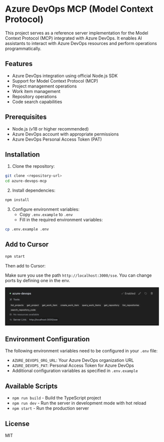 # Azure DevOps MCP (Model Context Protocol)

This project serves as a reference server implementation for the Model Context Protocol (MCP) integrated with Azure DevOps. It enables AI assistants to interact with Azure DevOps resources and perform operations programmatically.

## Features

- Azure DevOps integration using official Node.js SDK
- Support for Model Context Protocol (MCP)
- Project management operations
- Work item management
- Repository operations
- Code search capabilities

## Prerequisites

- Node.js (v18 or higher recommended)
- Azure DevOps account with appropriate permissions
- Azure DevOps Personal Access Token (PAT)

## Installation

1. Clone the repository:
```bash
git clone <repository-url>
cd azure-devops-mcp
```

2. Install dependencies:
```bash
npm install
```

3. Configure environment variables:
   - Copy `.env.example` to `.env`
   - Fill in the required environment variables:
```bash
cp .env.example .env
```

## Add to Cursor

```bash
npm start
```

Then add to Cursor:

Make sure you use the path `http://localhost:3000/sse`. You can change ports by defining one in the env.

![Add to Cursor](add-to-cursor.png)

## Environment Configuration

The following environment variables need to be configured in your `.env` file:

- `AZURE_DEVOPS_ORG_URL`: Your Azure DevOps organization URL
- `AZURE_DEVOPS_PAT`: Personal Access Token for Azure DevOps
- Additional configuration variables as specified in `.env.example`

## Available Scripts

- `npm run build` - Build the TypeScript project
- `npm run dev` - Run the server in development mode with hot reload
- `npm start` - Run the production server

## License

MIT
